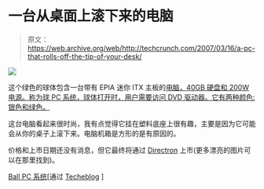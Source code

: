 # 一台从桌面上滚下来的电脑

> 原文：<https://web.archive.org/web/http://techcrunch.com/2007/03/16/a-pc-that-rolls-off-the-tip-of-your-desk/>

![](img/9846e1a8cde1b4dc84622bd909cac3dc.png)

这个绿色的球体包含一台带有 EPIA 迷你 ITX 主板的[电脑，40GB 硬盘和 200W 电源。称为球 PC 系统，球体打开时，用户需要访问 DVD 驱动器。它有两种颜色:银色和绿色。](https://web.archive.org/web/20140325043518/http://www.via.com.tw/en/initiatives/spearhead/mini-itx/)

这台电脑看起来很时尚，我有点觉得它挂在塑料底座上很有趣，主要是因为它可能会从你的桌子上滚下来。电脑机箱是方形的是有原因的。

价格和上市日期还没有消息，但它最终将通过 [Directron](https://web.archive.org/web/20140325043518/http://www.directron.com/ballpc.html) 上市(更多漂亮的图片可以在那里找到)。

[Ball PC 系统](https://web.archive.org/web/20140325043518/http://www.directron.com/ballpc.html)[通过 [Techeblog](https://web.archive.org/web/20140325043518/http://www.techeblog.com/index.php/tech-gadget/feature-you-crammed-a-computer-into-that) ]